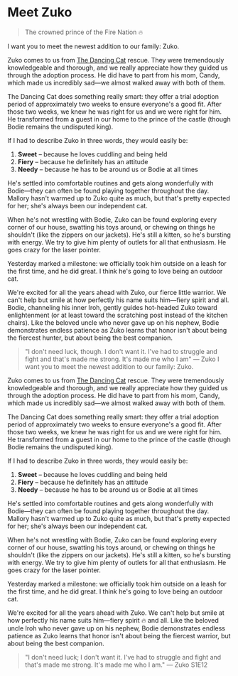 # Meet Zuko
> The crowned prince of the Fire Nation 🔥

I want you to meet the newest addition to our family: Zuko.

Zuko comes to us from [The Dancing Cat](https://www.thedancingcat.org) rescue. They were tremendously knowledgeable and thorough, and we really appreciate how they guided us through the adoption process. He did have to part from his mom, Candy, which made us incredibly sad—we almost walked away with both of them.

The Dancing Cat does something really smart: they offer a trial adoption period of approximately two weeks to ensure everyone's a good fit. After those two weeks, we knew he was right for us and we were right for him. He transformed from a guest in our home to the prince of the castle (though Bodie remains the undisputed king).

If I had to describe Zuko in three words, they would easily be:

1. **Sweet** – because he loves cuddling and being held
2. **Fiery** – because he definitely has an attitude
3. **Needy** – because he has to be around us or Bodie at all times

He's settled into comfortable routines and gets along wonderfully with Bodie—they can often be found playing together throughout the day. Mallory hasn't warmed up to Zuko quite as much, but that's pretty expected for her; she's always been our independent cat.

When he's not wrestling with Bodie, Zuko can be found exploring every corner of our house, swatting his toys around, or chewing on things he shouldn't (like the zippers on our jackets). He's still a kitten, so he's bursting with energy. We try to give him plenty of outlets for all that enthusiasm. He goes crazy for the laser pointer.

Yesterday marked a milestone: we officially took him outside on a leash for the first time, and he did great. I think he's going to love being an outdoor cat.

We're excited for all the years ahead with Zuko, our fierce little warrior. We can't help but smile at how perfectly his name suits him—fiery spirit and all. Bodie, channeling his inner Iroh, gently guides hot-headed Zuko toward enlightenment (or at least toward the scratching post instead of the kitchen chairs). Like the beloved uncle who never gave up on his nephew, Bodie demonstrates endless patience as Zuko learns that honor isn't about being the fiercest hunter, but about being the best companion.

> "I don't need luck, though. I don't want it. I've had to struggle and fight and that's made me strong. It's made me who I am" — Zuko I want you to meet the newest addition to our family: Zuko.

Zuko comes to us from [The Dancing Cat](https://www.thedancingcat.org) rescue. They were tremendously knowledgeable and thorough, and we really appreciate how they guided us through the adoption process. He did have to part from his mom, Candy, which made us incredibly sad—we almost walked away with both of them.

The Dancing Cat does something really smart: they offer a trial adoption period of approximately two weeks to ensure everyone's a good fit. After those two weeks, we knew he was right for us and we were right for him. He transformed from a guest in our home to the prince of the castle (though Bodie remains the undisputed king).

If I had to describe Zuko in three words, they would easily be:

1. **Sweet** – because he loves cuddling and being held
2. **Fiery** – because he definitely has an attitude
3. **Needy** – because he has to be around us or Bodie at all times

He's settled into comfortable routines and gets along wonderfully with Bodie—they can often be found playing together throughout the day. Mallory hasn't warmed up to Zuko quite as much, but that's pretty expected for her; she's always been our independent cat.

When he's not wrestling with Bodie, Zuko can be found exploring every corner of our house, swatting his toys around, or chewing on things he shouldn't (like the zippers on our jackets). He's still a kitten, so he's bursting with energy. We try to give him plenty of outlets for all that enthusiasm. He goes crazy for the laser pointer.

Yesterday marked a milestone: we officially took him outside on a leash for the first time, and he did great. I think he's going to love being an outdoor cat.

We're excited for all the years ahead with Zuko. We can't help but smile at how perfectly his name suits him—fiery spirit 🔥 and all. Like the beloved uncle Iroh who never gave up on his nephew, Bodie demonstrates endless patience as Zuko learns that honor isn't about being the fiercest warrior, but about being the best companion.

> "I don't need luck; I don't want it. I've had to struggle and fight and that's made me strong. It's made me who I am." — Zuko S1E12


